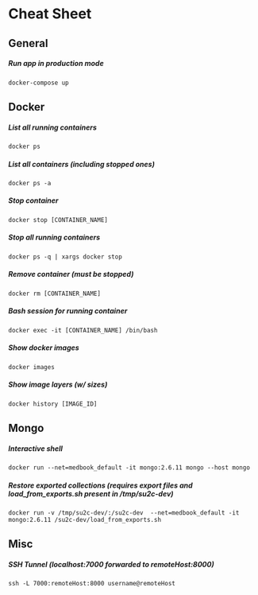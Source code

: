 # Cheat Sheet

## General

##### Run app in production mode
`docker-compose up`

## Docker

##### List all running containers
`docker ps`

##### List all containers (including stopped ones)
`docker ps -a`

##### Stop container
`docker stop [CONTAINER_NAME]`

##### Stop all running containers
`docker ps -q | xargs docker stop`

##### Remove container (must be stopped)
`docker rm [CONTAINER_NAME]`

##### Bash session for running container
`docker exec -it [CONTAINER_NAME] /bin/bash`

##### Show docker images
`docker images`

##### Show image layers (w/ sizes)
`docker history [IMAGE_ID]`

## Mongo

##### Interactive shell 
`docker run --net=medbook_default -it mongo:2.6.11 mongo --host mongo`

##### Restore exported collections (requires export files and load_from_exports.sh present in /tmp/su2c-dev)
`docker run -v /tmp/su2c-dev/:/su2c-dev  --net=medbook_default -it mongo:2.6.11 /su2c-dev/load_from_exports.sh`

## Misc

##### SSH Tunnel (localhost:7000 forwarded to remoteHost:8000)

`ssh -L 7000:remoteHost:8000 username@remoteHost`
